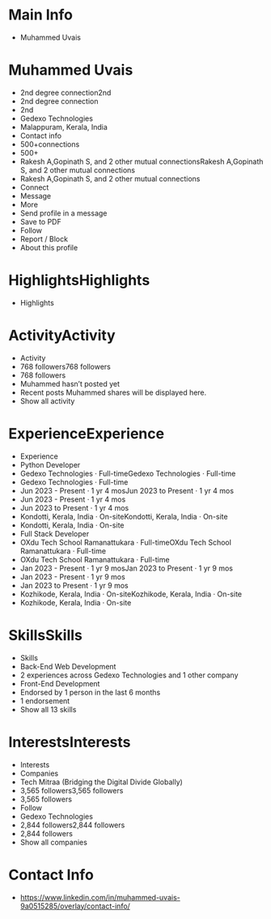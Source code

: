 # Main Info

- Muhammed Uvais

# Muhammed Uvais

- 2nd degree connection2nd
- 2nd degree connection
- 2nd
- Gedexo Technologies
- Malappuram, Kerala, India
- Contact info
- 500+connections
- 500+
- Rakesh A,Gopinath S, and 2 other mutual connectionsRakesh A,Gopinath S, and 2 other mutual connections
- Rakesh A,Gopinath S, and 2 other mutual connections
- Connect
- Message
- More
- Send profile in a message
- Save to PDF
- Follow
- Report / Block
- About this profile

# HighlightsHighlights

- Highlights

# ActivityActivity

- Activity
- 768 followers768 followers
- 768 followers
- Muhammed hasn’t posted yet
- Recent posts Muhammed shares will be displayed here.
- Show all activity

# ExperienceExperience

- Experience
- Python Developer
- Gedexo Technologies · Full-timeGedexo Technologies · Full-time
- Gedexo Technologies · Full-time
- Jun 2023 - Present · 1 yr 4 mosJun 2023 to Present · 1 yr 4 mos
- Jun 2023 - Present · 1 yr 4 mos
- Jun 2023 to Present · 1 yr 4 mos
- Kondotti, Kerala, India · On-siteKondotti, Kerala, India · On-site
- Kondotti, Kerala, India · On-site
- Full Stack Developer
- OXdu Tech School Ramanattukara · Full-timeOXdu Tech School Ramanattukara · Full-time
- OXdu Tech School Ramanattukara · Full-time
- Jan 2023 - Present · 1 yr 9 mosJan 2023 to Present · 1 yr 9 mos
- Jan 2023 - Present · 1 yr 9 mos
- Jan 2023 to Present · 1 yr 9 mos
- Kozhikode, Kerala, India · On-siteKozhikode, Kerala, India · On-site
- Kozhikode, Kerala, India · On-site

# SkillsSkills

- Skills
- Back-End Web Development
- 2 experiences across Gedexo Technologies and 1 other company
- Front-End Development
- Endorsed by 1 person in the last 6 months
- 1 endorsement
- Show all 13 skills

# InterestsInterests

- Interests
- Companies
- Tech Mitraa (Bridging the Digital Divide Globally)
- 3,565 followers3,565 followers
- 3,565 followers
- Follow
- Gedexo Technologies
- 2,844 followers2,844 followers
- 2,844 followers
- Show all companies

# Contact Info

- https://www.linkedin.com/in/muhammed-uvais-9a0515285/overlay/contact-info/

